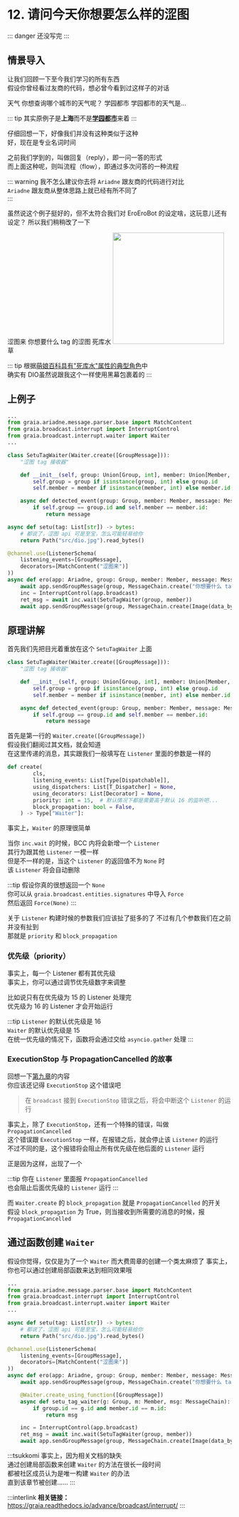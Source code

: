 # 12. 请问今天你想要怎么样的涩图

::: danger
还没写完
:::

## 情景导入

让我们回顾一下至今我们学习的所有东西  
假设你曾经看过友商的代码，想必曾今看到过这样子的对话

<ChatPanel title="GraiaCommunity">
<ChatMessage name="GraiaX" onright>天气</ChatMessage>
<ChatMessage name="EroEroBot" :avatar="$withBase('/avatar/ero.webp')">你想查询哪个城市的天气呢？</ChatMessage>
<ChatMessage name="GraiaX" onright>学园都市</ChatMessage>
<ChatMessage name="EroEroBot" :avatar="$withBase('/avatar/ero.webp')">学园都市的天气是...</ChatMessage>
</ChatPanel>

::: tip
其实原例子是**上海**而不是[**学园都市**](https://zh.moegirl.org.cn/%E5%AD%A6%E5%9B%AD%E9%83%BD%E5%B8%82)来着
:::

仔细回想一下，好像我们并没有这种类似于这种  
好，现在是专业名词时间

之前我们学到的，叫做回复（reply），即一问一答的形式  
而上面这种呢，则叫流程（flow），即通过多次问答的一种流程

::: warning
我不怎么建议你去将 `Ariadne` 跟友商的代码进行对比  
`Ariadne` 跟友商从整体思路上就已经有所不同了  
:::

虽然说这个例子挺好的，但不太符合我们对 EroEroBot 的设定<Curtain>啥，这玩意儿还有设定？</Curtain> 
所以我们稍稍改了一下

<ChatPanel title="GraiaCommunity">
<ChatMessage name="GraiaX" onright>涩图来</ChatMessage>
<ChatMessage name="EroEroBot" :avatar="$withBase('/avatar/ero.webp')">你想要什么 tag 的涩图</ChatMessage>
<ChatMessage name="GraiaX" onright>死库水</ChatMessage>
<ChatMessage name="EroEroBot" :avatar="$withBase('/avatar/ero.webp')"><img height="250" src="/images/tutorials/12_high_DIO.webp"></ChatMessage>
<ChatMessage name="GraiaX" onright>草</ChatMessage>
</ChatPanel>

::: tip
根据[萌娘百科具有"死库水"属性的典型角色](https://zh.moegirl.org.cn/死库水#具有本属性的典型角色)中  
确实有 DIO<Curtain>虽然说跟我这个一样使用黑幕包裹着的</Curtain>
:::

## 上例子

```python
...
from graia.ariadne.message.parser.base import MatchContent
from graia.broadcast.interrupt import InterruptControl
from graia.broadcast.interrupt.waiter import Waiter
...

class SetuTagWaiter(Waiter.create([GroupMessage])):
    "涩图 tag 接收器"

    def __init__(self, group: Union[Group, int], member: Union[Member, int]):
        self.group = group if isinstance(group, int) else group.id
        self.member = member if isinstance(member, int) else member.id

    async def detected_event(group: Group, member: Member, message: MessageChain):
        if self.group == group.id and self.member == member.id:
            return message

async def setu(tag: List[str]) -> bytes:
    # 都说了，涩图 api 可是至宝，怎么可能轻易给你
    return Path("src/dio.jpg").read_bytes()

@channel.use(ListenerSchema(
    listening_events=[GroupMessage],
    decorators=[MatchContent("涩图来")]
))
async def ero(app: Ariadne, group: Group, member: Member, message: MessageChain):
    await app.sendGroupMessage(group, MessageChain.create("你想要什么 tag 的涩图"))
    inc = InterruptControl(app.broadcast)
    ret_msg = await inc.wait(SetuTagWaiter(group, member))
    await app.sendGroupMessage(group, MessageChain.create(Image(data_bytes=await setu(ret_msg.split()))))
```

## 原理讲解

首先我们先把目光着重放在这个 `SetuTagWaiter` 上面

```python
class SetuTagWaiter(Waiter.create([GroupMessage])):
    "涩图 tag 接收器"

    def __init__(self, group: Union[Group, int], member: Union[Member, int]):
        self.group = group if isinstance(group, int) else group.id
        self.member = member if isinstance(member, int) else member.id

    async def detected_event(group: Group, member: Member, message: MessageChain):
        if self.group == group.id and self.member == member.id:
            return message
```

首先是第一行的 `Waiter.create([GroupMessage])`  
假设我们翻阅过其文档，就会知道  
在这里传递的消息，其实跟我们一般填写在 `Listener` 里面的参数是一样的

```python
def create(
        cls,
        listening_events: List[Type[Dispatchable]],
        using_dispatchers: List[T_Dispatcher] = None,
        using_decorators: List[Decorator] = None,
        priority: int = 15,  # 默认情况下都是需要高于默认 16 的监听吧...
        block_propagation: bool = False,
    ) -> Type["Waiter"]:
```

事实上，`Waiter` 的原理很简单  

当你 `inc.wait` 的时候，BCC 内将会新增一个 `Listener`  
其行为跟其他 `Listener` 一模一样  
但是不一样的是，当这个 `Listener` 的返回值不为 `None` 时  
该 `Listener` 将会自动删除

:::tip
假设你真的很想返回一个 `None`  
你可以从 `graia.broadcast.entities.signatures` 中导入 `Force`  
然后返回 `Force(None)`
:::

关于 `Listener` 构建时候的参数我们应该扯了挺多的了
不过有几个参数我们在之前并没有扯到  
那就是 `priority` 和 `block_propagation`

### 优先级（priority）

事实上，每一个 Listener 都有其优先级  
事实上，你可以通过调节优先级数字来调整

比如说只有在优先级为 15 的 Listener 处理完  
优先级为 16 的 Listener 才会开始运行

:::tip
`Listener` 的默认优先级是 16  
`Waiter` 的默认优先级是 15  
在统一优先级的情况下，函数将会通过交给 `asyncio.gather` 处理
:::

### ExecutionStop 与 PropagationCancelled 的故事

回想一下[第九章](./9_not_everyone_have_st.md)的内容  
你应该还记得 `ExecutionStop` 这个错误吧

> 在 `broadcast` 接到 `ExecutionStop` 错误之后，将会中断这个 `Listener` 的运行

事实上，除了 `ExecutionStop`，还有一个特殊的错误，叫做 `PropagationCancelled`  
这个错误跟 `ExecutionStop` 一样，在报错之后，就会停止该 `Listener` 的运行  
不过不同的是，这个报错将会阻止所有优先级在他后面的 `Listener` 运行  

正是因为这样，出现了一个

:::tip
你在 `Listener` 里面报 `PropagationCancelled`  
也会阻止后面优先级的 `Listener` 运行
:::

而 `Waiter.create` 的 `block_propagation` 就是 `PropagationCancelled` 的开关  
假设 `block_propagation` 为 True，则当接收到所需要的消息的时候，报 `PropagationCancelled`

## 通过函数创建 `Waiter`

假设你觉得，仅仅是为了一个 `Waiter` 而大费周章的创建一个类太麻烦了
事实上，你也可以通过创建局部函数来达到相同效果哦

```python
...
from graia.ariadne.message.parser.base import MatchContent
from graia.broadcast.interrupt import InterruptControl
from graia.broadcast.interrupt.waiter import Waiter
...

async def setu(tag: List[str]) -> bytes:
    # 都说了，涩图 api 可是至宝，怎么可能轻易给你
    return Path("src/dio.jpg").read_bytes()

@channel.use(ListenerSchema(
    listening_events=[GroupMessage],
    decorators=[MatchContent("涩图来")]
))
async def ero(app: Ariadne, group: Group, member: Member, message: MessageChain):
    await app.sendGroupMessage(group, MessageChain.create("你想要什么 tag 的涩图"))

    @Waiter.create_using_function([GroupMessage])
    async def setu_tag_waiter(g: Group, m: Member, msg: MessageChain):
        if group.id == g.id and member.id == m.id:
            return msg

    inc = InterruptControl(app.broadcast)
    ret_msg = await inc.wait(SetuTagWaiter(group, member))
    await app.sendGroupMessage(group, MessageChain.create(Image(data_bytes=await setu(ret_msg.split()))))
```

:::tsukkomi
事实上，因为相关文档的缺失  
通过创建局部函数来创建 `Waiter` 的方法在很长一段时间  
都被社区成员认为是唯一构建 `Waiter` 的办法  
直到该章节被创建......
:::

:::interlink
**相关链接：**<https://graia.readthedocs.io/advance/broadcast/interrupt/>
:::
